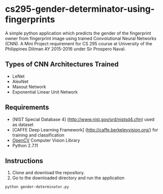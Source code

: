 # cs295-gender-determinator-using-fingerprints
A simple python application which predicts the gender of the fingerprint owner from fingerprint image using trained Convolutional Neural Networks (CNN). A Mini Project requirement for CS 295 course at University of the Philippines Diliman AY 2015-2016 under Sir Prospero Naval.

## Types of CNN Architectures Trained
* LeNet
* AlexNet
* Maxout Network 
* Exponential Linear Unit Network

## Requirements
* [NIST Special Database 4] (http://www.nist.gov/srd/nistsd4.cfm) used as dataset
* [CAFFE Deep Learning Framework] (http://caffe.berkeleyvision.org/) for training and classification
* [OpenCV](http://docs.opencv.org/3.1.0/d5/de5/tutorial_py_setup_in_windows.html#gsc.tab=0) Computer Vision Library
* Python 2.7.11


## Instructions
1. Clone and download the repository.
2. Go to the downloaded directory and run the application

  ```  
  python gender-determinator.py
  ```
